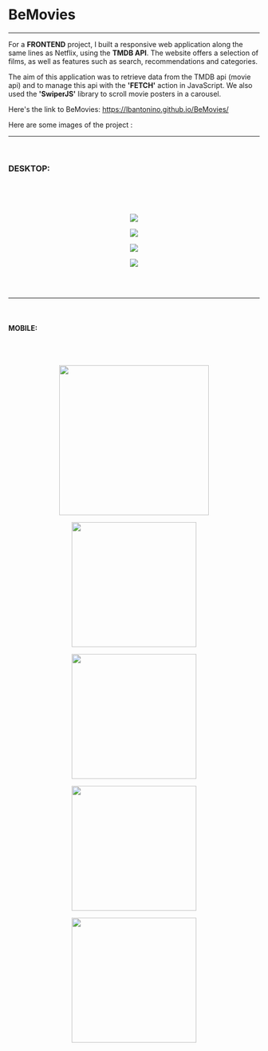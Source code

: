 # BeMovies
---

For a **FRONTEND** project, I built a responsive web application along the same lines as Netflix, using the **TMDB API**. The website offers a selection of films, as well as features such as search, recommendations and categories.

The aim of this application was to retrieve data from the TMDB api (movie api) and to manage this api with the **'FETCH'** action in JavaScript. We also used the **'SwiperJS'** library to scroll movie posters in a carousel.

Here's the link to BeMovies: 
https://lbantonino.github.io/BeMovies/


Here are some images of the project :

-----
<br>

### DESKTOP:

<br>
<br>
<br>

<p align="center">
    <img src="pictures/Capture d’écran 2024-01-04 à 23.21.01.png">
</p>

<p align="center">
    <img src="pictures/Capture d’écran 2024-01-04 à 23.21.41.png">
</p>

<p align="center">
    <img src="pictures/Capture d’écran 2024-01-04 à 23.21.54.png">
</p>

<p align="center">
    <img src="pictures/Capture d’écran 2024-01-04 à 23.22.11.png">
</p>


<br>
<br>

-----
<br>

#### MOBILE:

<br>
<br>

<p align="center">
    <img src="pictures/Capture d’écran 2024-01-04 à 23.18.39.png" width="300">
</p>


<p align="center">
    <img src="pictures/Capture d’écran 2024-01-04 à 23.18.50.png" width="250">
</p>

<p align="center">
    <img src="pictures/Capture d’écran 2024-01-04 à 23.19.01.png" width="250">
</p>


<p align="center">
    <img src="pictures/Capture d’écran 2024-01-04 à 23.19.18.png" width="250">
</p>

<p align="center">
    <img src="pictures/Capture d’écran 2024-01-04 à 23.19.26.png" width="250">
</p>